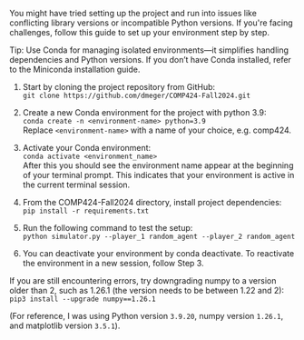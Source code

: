 You might have tried setting up the project and run into issues like conflicting library versions or incompatible Python versions. If you're facing challenges, follow this guide to set up your environment step by step.

Tip: Use Conda for managing isolated environments—it simplifies handling dependencies and Python versions. If you don’t have Conda installed, refer to the Miniconda installation guide.

1. Start by cloning the project repository from GitHub: <br>
`git clone https://github.com/dmeger/COMP424-Fall2024.git`

2. Create a new Conda environment for the project with python 3.9: <br>
`conda create -n <environment-name> python=3.9` <br>
Replace `<environment-name>` with a name of your choice, e.g. comp424. 

3. Activate your Conda environment: <br>
`conda activate <environment_name>` <br>
After this you should see the environment name appear at the beginning of your terminal prompt. This indicates that your environment is active in the current terminal session. 

4. From the COMP424-Fall2024 directory, install project dependencies: <br> 
`pip install -r requirements.txt`

5. Run the following command to test the setup: <br>
`python simulator.py --player_1 random_agent --player_2 random_agent`

6. You can deactivate your environment by conda deactivate.
To reactivate the environment in a new session, follow Step 3.

If you are still encountering errors, try downgrading numpy to a version older than 2, such as 1.26.1 (the version needs to be between 1.22 and 2): <br>
`pip3 install --upgrade numpy==1.26.1`

(For reference, I was using Python version `3.9.20`, numpy version `1.26.1`, and matplotlib version `3.5.1`).
